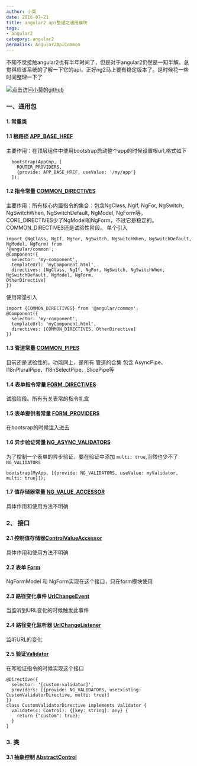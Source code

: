 ```yaml
---
author: 小莫
date: 2016-07-21
title: angular2 api整理之通用模块
tags:
- angular2
category: angular2
permalink: Angular2ApiCommon
---
```

不知不觉接触angular2也有半年时间了，但是对于angular2仍然是一知半解。总觉得应该系统的了解一下它的api，正好ng2马上要有稳定版本了。是时候花一些时间整理一下了
<!-- more -->
[![点击访问小莫的github](http://xiaomo.info/static/images/angular.png)](https://github.com/syoubaku)

### 一、通用包

#### 1. 常量类

#### 1.1 根路径 [APP_BASE_HREF](https://angular.cn/docs/js/latest/api/common/index/APP_BASE_HREF-let.html)   
主要作用：在顶层组件中使用bootstrap启动整个app的时候设置根url,格式如下

```
  bootstrap(AppCmp, [
    ROUTER_PROVIDERS,
    {provide: APP_BASE_HREF, useValue: '/my/app'}
  ]);
```

#### 1.2 指令常量 [COMMON_DIRECTIVES](https://angular.cn/docs/js/latest/api/common/index/COMMON_DIRECTIVES-let.html)
主要作用：所有核心内置指令的集合：包含NgClass, NgIf, NgFor, NgSwitch, NgSwitchWhen, NgSwitchDefault, NgModel, NgForm等。
CORE_DIRECTIVES少了NgModel和NgForm，不过它是稳定的。COMMON_DIRECTIVES还是试验性阶段。
单个引入

```
import {NgClass, NgIf, NgFor, NgSwitch, NgSwitchWhen, NgSwitchDefault, NgModel, NgForm} from
'@angular/common';
@Component({
  selector: 'my-component',
  templateUrl: 'myComponent.html',
  directives: [NgClass, NgIf, NgFor, NgSwitch, NgSwitchWhen, NgSwitchDefault, NgModel, NgForm,
OtherDirective]
})
```

使用常量引入

```
import {COMMON_DIRECTIVES} from '@angular/common';
@Component({
  selector: 'my-component',
  templateUrl: 'myComponent.html',
  directives: [COMMON_DIRECTIVES, OtherDirective]
})
```

#### 1.3 管道常量 [COMMON_PIPES](https://angular.cn/docs/js/latest/api/common/index/COMMON_PIPES-let.html)
目前还是试验性的。功能同上，是所有 管道的合集 包含 AsyncPipe、I18nPluralPipe、I18nSelectPipe、SlicePipe等

#### 1.4 表单指令常量 [FORM_DIRECTIVES](https://angular.cn/docs/js/latest/api/common/index/FORM_DIRECTIVES-let.html)
试验阶段。所有有关表常的指令礼盒

#### 1.5 表单提供者常量 [FORM_PROVIDERS](https://angular.cn/docs/js/latest/api/common/index/FORM_PROVIDERS-let.html)
在bootsrap的时候注入进去

#### 1.6 异步验证常量 [NG_ASYNC_VALIDATORS](https://angular.cn/docs/js/latest/api/common/index/NG_ASYNC_VALIDATORS-let.html)
为了控制一个表单的异步验证，要在验证中添加  `multi: true`,当然也少不了`NG_VALIDATORS`

```
bootstrap(MyApp, [{provide: NG_VALIDATORS, useValue: myValidator, multi: true}]);
```

#### 1.7 值存储器常量 [NG_VALUE_ACCESSOR](https://angular.cn/docs/js/latest/api/common/index/NG_VALUE_ACCESSOR-let.html)
具体作用和使用方法不明确


### 2、 接口
#### 2.1 控制值存储器[ControlValueAccessor](https://angular.cn/docs/js/latest/api/common/index/ControlValueAccessor-interface.html)
具体作用和使用方法不明确
#### 2.2 表单 [Form](https://angular.cn/docs/js/latest/api/common/index/Form-interface.html)
 NgFormModel 和 NgForm实现在这个接口，只在form模块使用
#### 2.3 路径变化事件 [UrlChangeEvent](https://angular.cn/docs/js/latest/api/common/index/UrlChangeEvent-interface.html)
当监听到URL变化的时候触发此事件
#### 2.4 路径变化监听器 [UrlChangeListener](https://angular.cn/docs/js/latest/api/common/index/UrlChangeListener-interface.html)
监听URL的变化
#### 2.5 验证[Validator](https://angular.cn/docs/js/latest/api/common/index/Validator-interface.html)
在写验证指令的时候实现这个接口

```
@Directive({
  selector: '[custom-validator]',
  providers: [{provide: NG_VALIDATORS, useExisting: CustomValidatorDirective, multi: true}]
})
class CustomValidatorDirective implements Validator {
  validate(c: Control): {[key: string]: any} {
    return {"custom": true};
  }
}
```

### 3. 类
#### 3.1 抽象控制 [AbstractControl](https://angular.cn/docs/js/latest/api/common/index/AbstractControl-class.html)
